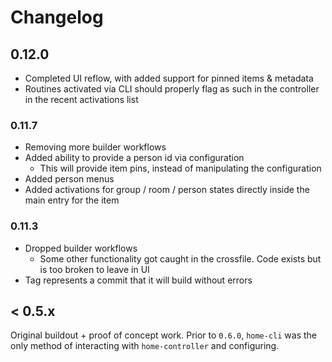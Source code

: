 # Changelog

## 0.12.0

- Completed UI reflow, with added support for pinned items & metadata
- Routines activated via CLI should properly flag as such in the controller in the recent activations list

### 0.11.7

- Removing more builder workflows
- Added ability to provide a person id via configuration
  - This will provide item pins, instead of manipulating the configuration
- Added person menus
- Added activations for group / room / person states directly inside the main entry for the item

### 0.11.3

- Dropped builder workflows
  - Some other functionality got caught in the crossfile. Code exists but is too broken to leave in UI
- Tag represents a commit that it will build without errors

## < 0.5.x

Original buildout + proof of concept work.
Prior to `0.6.0`, `home-cli` was the only method of interacting with `home-controller` and configuring.
